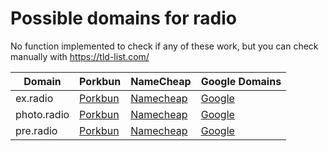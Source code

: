# Possible domains for radio

No function implemented to check if any of these work, but you can check manually with https://tld-list.com/

| Domain | Porkbun | NameCheap | Google Domains |
|---|---|---|---|
| ex.radio | [Porkbun](https://porkbun.com/checkout/search?prb=e814663da1&tlds=&idnLanguage=&search=search&q=ex.radio) | [Namecheap](https://www.namecheap.com/domains/registration/results/?domain=ex.radio) | [Google](https://domains.google.com/registrar/search?searchTerm=ex.radio) |
| photo.radio | [Porkbun](https://porkbun.com/checkout/search?prb=e814663da1&tlds=&idnLanguage=&search=search&q=photo.radio) | [Namecheap](https://www.namecheap.com/domains/registration/results/?domain=photo.radio) | [Google](https://domains.google.com/registrar/search?searchTerm=photo.radio) |
| pre.radio | [Porkbun](https://porkbun.com/checkout/search?prb=e814663da1&tlds=&idnLanguage=&search=search&q=pre.radio) | [Namecheap](https://www.namecheap.com/domains/registration/results/?domain=pre.radio) | [Google](https://domains.google.com/registrar/search?searchTerm=pre.radio) |
